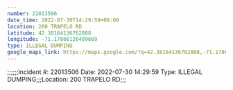```yaml
---
number: 22013506
date_time: 2022-07-30T14:29:59+00:00
location: 200 TRAPELO RD
latitude: 42.38164136762808
longitude: -71.17866126409669
type: ILLEGAL DUMPING
google_maps_link: https://maps.google.com/?q=42.38164136762808,-71.17866126409669
---
```


;;;;;;Incident #: 22013506  Date: 2022-07-30 14:29:59   Type: ILLEGAL DUMPING;;;Location: 200 TRAPELO RD;;;
